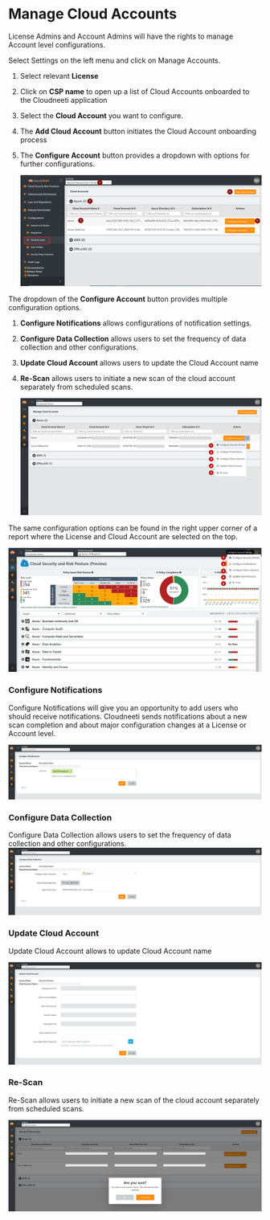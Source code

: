 Manage Cloud Accounts
===============

License Admins and Account Admins will have the rights to manage Account level
configurations.

Select Settings on the left menu and click on Manage Accounts.

1.  Select relevant **License**

2.  Click on **CSP name** to open up a list of Cloud Accounts onboarded to the
    Cloudneeti application

3.  Select the **Cloud Account** you want to configure.

4.  The **Add Cloud Account** button initiates the Cloud Account onboarding
    process

5.  The **Configure Account** button provides a dropdown with options for
    further configurations.
	
    ![Manage Accounts](.././images/administratorGuide/Manage_Accounts.png#thumbnail)

The dropdown of the **Configure Account** button provides multiple configuration
options.

1.  **Configure Notifications** allows configurations of notification settings.

2.  **Configure Data Collection** allows users to set the frequency of data
    collection and other configurations.

3.  **Update Cloud Account** allows users to update the Cloud Account name

4.  **Re-Scan** allows users to initiate a new scan of the cloud account
    separately from scheduled scans.
	
    ![Configure Account](.././images/administratorGuide/Configure_Account.png#thumbnail)

The same configuration options can be found in the right upper corner of a
report where the License and Cloud Account are selected on the top.
	
![Configuration Options](.././images/administratorGuide/Configuration_Options.png#thumbnail)

### Configure Notifications

Configure Notifications will give you an opportunity to add users who should
receive notifications. Cloudneeti sends notifications about a new scan
completion and about major configuration changes at a License or Account level.
	
![Configure Notifications](.././images/administratorGuide/Configure_Notifications.png#thumbnail)

### Configure Data Collection

Configure Data Collection allows users to set the frequency of data collection
and other configurations.
	![Configure Data Collection](.././images/administratorGuide/Configure_Data_Collection.png#thumbnail)

### Update Cloud Account

Update Cloud Account allows to update Cloud Account name
	
![Update Cloud Account](.././images/administratorGuide/Update_Cloud_Account.png#thumbnail)

### Re-Scan

Re-Scan allows users to initiate a new scan of the cloud account separately from
scheduled scans.
	
![Re-Scan](.././images/administratorGuide/Re-Scan.png#thumbnail)
